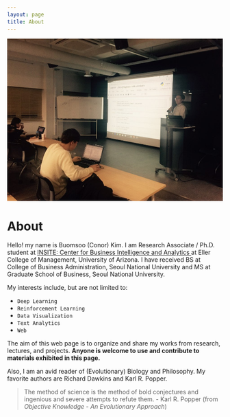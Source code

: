 ```yaml
---
layout: page
title: About
---
```

<p align = "center">
<img src ="/public/img/profile.jpg" width = "600px"/> 
</p>

# About

Hello! my name is Buomsoo (Conor) Kim. 
I am Research Associate / Ph.D. student at <a href = "https://www.insiteua.org" target="_blank"> INSITE: Center for Business Intelligence and Analytics </a> at Eller College of Management, University of Arizona. I have received BS at College of Business Administration, Seoul National University and MS at Graduate School of Business, Seoul National University.

My interests include, but are not limited to:
* ```Deep Learning```
* ```Reinforcement Learning```
* ```Data Visualization```
* ```Text Analytics```
* ```Web```

The aim of this web page is to organize and share my works from research, lectures, and projects. <strong>Anyone is welcome to use and contribute to materials exhibited in this page. </strong>


Also, I am an avid reader of (Evolutionary) Biology and Philosophy. My favorite authors are Richard Dawkins and Karl R. Popper.

> The method of science is the method of bold conjectures and ingenious and severe attempts to refute them. - Karl R. Popper (from <i>Objective Knowledge - An Evolutionary Approach</i>)

